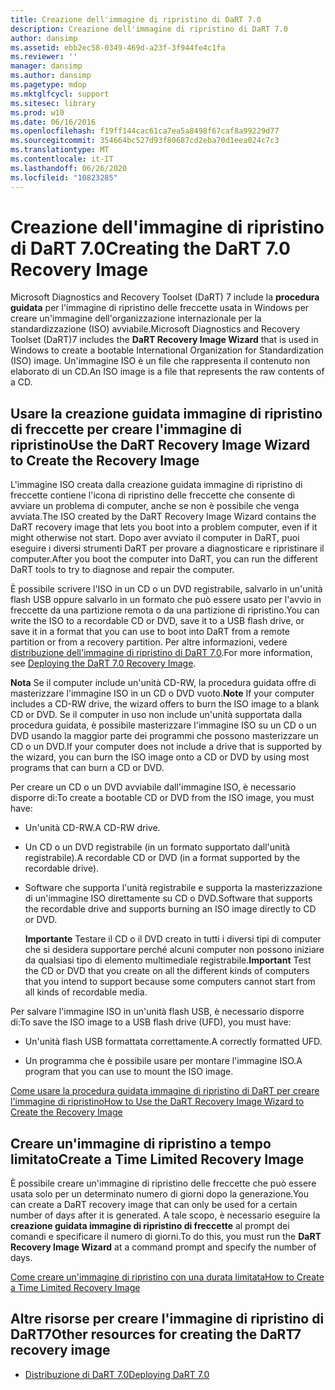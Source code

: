 ```yaml
---
title: Creazione dell'immagine di ripristino di DaRT 7.0
description: Creazione dell'immagine di ripristino di DaRT 7.0
author: dansimp
ms.assetid: ebb2ec58-0349-469d-a23f-3f944fe4c1fa
ms.reviewer: ''
manager: dansimp
ms.author: dansimp
ms.pagetype: mdop
ms.mktglfcycl: support
ms.sitesec: library
ms.prod: w10
ms.date: 06/16/2016
ms.openlocfilehash: f19ff144cac61ca7ea5a8498f67caf8a99229d77
ms.sourcegitcommit: 354664bc527d93f80687cd2eba70d1eea024c7c3
ms.translationtype: MT
ms.contentlocale: it-IT
ms.lasthandoff: 06/26/2020
ms.locfileid: "10823285"
---
```

# <span data-ttu-id="70a26-103">Creazione dell'immagine di ripristino di DaRT 7.0</span><span class="sxs-lookup"><span data-stu-id="70a26-103">Creating the DaRT 7.0 Recovery Image</span></span>


<span data-ttu-id="70a26-104">Microsoft Diagnostics and Recovery Toolset (DaRT) 7 include la **procedura guidata** per l'immagine di ripristino delle freccette usata in Windows per creare un'immagine dell'organizzazione internazionale per la standardizzazione (ISO) avviabile.</span><span class="sxs-lookup"><span data-stu-id="70a26-104">Microsoft Diagnostics and Recovery Toolset (DaRT)7 includes the **DaRT Recovery Image Wizard** that is used in Windows to create a bootable International Organization for Standardization (ISO) image.</span></span> <span data-ttu-id="70a26-105">Un'immagine ISO è un file che rappresenta il contenuto non elaborato di un CD.</span><span class="sxs-lookup"><span data-stu-id="70a26-105">An ISO image is a file that represents the raw contents of a CD.</span></span>

## <span data-ttu-id="70a26-106">Usare la creazione guidata immagine di ripristino di freccette per creare l'immagine di ripristino</span><span class="sxs-lookup"><span data-stu-id="70a26-106">Use the DaRT Recovery Image Wizard to Create the Recovery Image</span></span>


<span data-ttu-id="70a26-107">L'immagine ISO creata dalla creazione guidata immagine di ripristino di freccette contiene l'icona di ripristino delle freccette che consente di avviare un problema di computer, anche se non è possibile che venga avviata.</span><span class="sxs-lookup"><span data-stu-id="70a26-107">The ISO created by the DaRT Recovery Image Wizard contains the DaRT recovery image that lets you boot into a problem computer, even if it might otherwise not start.</span></span> <span data-ttu-id="70a26-108">Dopo aver avviato il computer in DaRT, puoi eseguire i diversi strumenti DaRT per provare a diagnosticare e ripristinare il computer.</span><span class="sxs-lookup"><span data-stu-id="70a26-108">After you boot the computer into DaRT, you can run the different DaRT tools to try to diagnose and repair the computer.</span></span>

<span data-ttu-id="70a26-109">È possibile scrivere l'ISO in un CD o un DVD registrabile, salvarlo in un'unità flash USB oppure salvarlo in un formato che può essere usato per l'avvio in freccette da una partizione remota o da una partizione di ripristino.</span><span class="sxs-lookup"><span data-stu-id="70a26-109">You can write the ISO to a recordable CD or DVD, save it to a USB flash drive, or save it in a format that you can use to boot into DaRT from a remote partition or from a recovery partition.</span></span> <span data-ttu-id="70a26-110">Per altre informazioni, vedere [distribuzione dell'immagine di ripristino di DaRT 7,0](deploying-the-dart-70-recovery-image-dart-7.md).</span><span class="sxs-lookup"><span data-stu-id="70a26-110">For more information, see [Deploying the DaRT 7.0 Recovery Image](deploying-the-dart-70-recovery-image-dart-7.md).</span></span>

<span data-ttu-id="70a26-111">**Nota**  Se il computer include un'unità CD-RW, la procedura guidata offre di masterizzare l'immagine ISO in un CD o DVD vuoto.</span><span class="sxs-lookup"><span data-stu-id="70a26-111">**Note** If your computer includes a CD-RW drive, the wizard offers to burn the ISO image to a blank CD or DVD.</span></span> <span data-ttu-id="70a26-112">Se il computer in uso non include un'unità supportata dalla procedura guidata, è possibile masterizzare l'immagine ISO su un CD o un DVD usando la maggior parte dei programmi che possono masterizzare un CD o un DVD.</span><span class="sxs-lookup"><span data-stu-id="70a26-112">If your computer does not include a drive that is supported by the wizard, you can burn the ISO image onto a CD or DVD by using most programs that can burn a CD or DVD.</span></span>

 

<span data-ttu-id="70a26-113">Per creare un CD o un DVD avviabile dall'immagine ISO, è necessario disporre di:</span><span class="sxs-lookup"><span data-stu-id="70a26-113">To create a bootable CD or DVD from the ISO image, you must have:</span></span>

-   <span data-ttu-id="70a26-114">Un'unità CD-RW.</span><span class="sxs-lookup"><span data-stu-id="70a26-114">A CD-RW drive.</span></span>

-   <span data-ttu-id="70a26-115">Un CD o un DVD registrabile (in un formato supportato dall'unità registrabile).</span><span class="sxs-lookup"><span data-stu-id="70a26-115">A recordable CD or DVD (in a format supported by the recordable drive).</span></span>

-   <span data-ttu-id="70a26-116">Software che supporta l'unità registrabile e supporta la masterizzazione di un'immagine ISO direttamente su CD o DVD.</span><span class="sxs-lookup"><span data-stu-id="70a26-116">Software that supports the recordable drive and supports burning an ISO image directly to CD or DVD.</span></span>

    <span data-ttu-id="70a26-117">**Importante**  Testare il CD o il DVD creato in tutti i diversi tipi di computer che si desidera supportare perché alcuni computer non possono iniziare da qualsiasi tipo di elemento multimediale registrabile.</span><span class="sxs-lookup"><span data-stu-id="70a26-117">**Important** Test the CD or DVD that you create on all the different kinds of computers that you intend to support because some computers cannot start from all kinds of recordable media.</span></span>

     

<span data-ttu-id="70a26-118">Per salvare l'immagine ISO in un'unità flash USB, è necessario disporre di:</span><span class="sxs-lookup"><span data-stu-id="70a26-118">To save the ISO image to a USB flash drive (UFD), you must have:</span></span>

-   <span data-ttu-id="70a26-119">Un'unità flash USB formattata correttamente.</span><span class="sxs-lookup"><span data-stu-id="70a26-119">A correctly formatted UFD.</span></span>

-   <span data-ttu-id="70a26-120">Un programma che è possibile usare per montare l'immagine ISO.</span><span class="sxs-lookup"><span data-stu-id="70a26-120">A program that you can use to mount the ISO image.</span></span>

[<span data-ttu-id="70a26-121">Come usare la procedura guidata immagine di ripristino di DaRT per creare l'immagine di ripristino</span><span class="sxs-lookup"><span data-stu-id="70a26-121">How to Use the DaRT Recovery Image Wizard to Create the Recovery Image</span></span>](how-to-use-the-dart-recovery-image-wizard-to-create-the-recovery-image-dart-7.md)

## <span data-ttu-id="70a26-122">Creare un'immagine di ripristino a tempo limitato</span><span class="sxs-lookup"><span data-stu-id="70a26-122">Create a Time Limited Recovery Image</span></span>


<span data-ttu-id="70a26-123">È possibile creare un'immagine di ripristino delle freccette che può essere usata solo per un determinato numero di giorni dopo la generazione.</span><span class="sxs-lookup"><span data-stu-id="70a26-123">You can create a DaRT recovery image that can only be used for a certain number of days after it is generated.</span></span> <span data-ttu-id="70a26-124">A tale scopo, è necessario eseguire la **creazione guidata immagine di ripristino di freccette** al prompt dei comandi e specificare il numero di giorni.</span><span class="sxs-lookup"><span data-stu-id="70a26-124">To do this, you must run the **DaRT Recovery Image Wizard** at a command prompt and specify the number of days.</span></span>

[<span data-ttu-id="70a26-125">Come creare un'immagine di ripristino con una durata limitata</span><span class="sxs-lookup"><span data-stu-id="70a26-125">How to Create a Time Limited Recovery Image</span></span>](how-to-create-a-time-limited-recovery-image-dart-7.md)

## <span data-ttu-id="70a26-126">Altre risorse per creare l'immagine di ripristino di DaRT7</span><span class="sxs-lookup"><span data-stu-id="70a26-126">Other resources for creating the DaRT7 recovery image</span></span>


-   [<span data-ttu-id="70a26-127">Distribuzione di DaRT 7.0</span><span class="sxs-lookup"><span data-stu-id="70a26-127">Deploying DaRT 7.0</span></span>](deploying-dart-70-new-ia.md)

 

 





